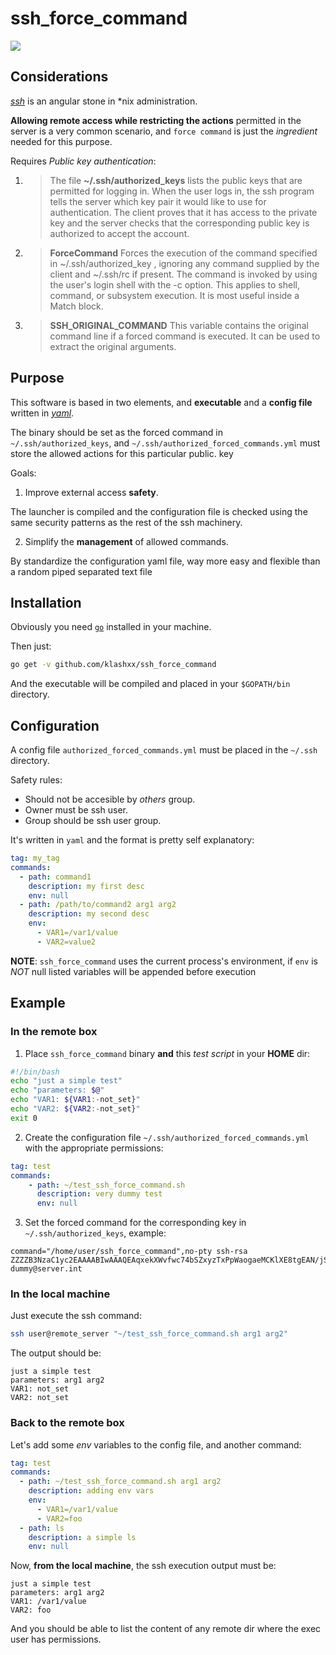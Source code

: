 # ssh_force_command

[![][license-svg]][license-url]

## Considerations

[*ssh*](https://en.wikipedia.org/wiki/Secure_Shell) is an angular stone in *nix administration.

**Allowing remote access while restricting the actions** permitted in the server is a very common scenario, and  `force command`  is just the *ingredient* needed for this purpose.

Requires _Public key authentication_:

1. > The file **~/.ssh/authorized_keys** lists the public keys that are permitted for logging in.  When the user logs in, the ssh program tells the server which key pair it would like to use for authentication.  The client proves that it has access to the private key and the server checks that the corresponding public key is authorized to accept the account.

2. > **ForceCommand** Forces the execution of the command specified in ~/.ssh/authorized_key , ignoring any command supplied by the client and ~/.ssh/rc if present. The command is invoked by using the user's login shell with the -c option. This applies to shell, command, or subsystem execution. It is most useful inside a Match block.

3. > **SSH_ORIGINAL_COMMAND**  This variable contains the original command line if a forced command is executed.  It can be used to extract the original arguments.

## Purpose

This software is based in two elements, and **executable** and a **config file** written in [*yaml*](https://en.wikipedia.org/wiki/YAML).

The binary should be set as the forced command in `~/.ssh/authorized_keys`,  and `~/.ssh/authorized_forced_commands.yml` must store the allowed actions for this particular public. key  

Goals:

1. Improve external access **safety**.

  The launcher is compiled and the configuration file is checked using the same security patterns as the rest of the ssh machinery.

2. Simplify the **management** of allowed commands.

  By standardize the configuration yaml file, way more easy and flexible than a random piped separated text file  

## Installation

Obviously you need [`go`](https://golang.org/doc/install) installed in your machine.

Then just:

```bash
go get -v github.com/klashxx/ssh_force_command
````

And the executable will be compiled and placed in your `$GOPATH/bin` directory.

## Configuration

A config file `authorized_forced_commands.yml`  must be placed in the `~/.ssh` directory.

Safety rules:

- Should not be accesible by *others* group.
- Owner must be ssh user.
- Group should be ssh user group.

It's written in `yaml` and the format is pretty self explanatory:

```yaml
tag: my_tag
commands:
  - path: command1
    description: my first desc
    env: null
  - path: /path/to/command2 arg1 arg2
    description: my second desc
    env:
      - VAR1=/var1/value
      - VAR2=value2
```

**NOTE**:  `ssh_force_command` uses the current process's environment, if  `env` is  *NOT* null listed variables will be appended before execution 

## Example

### In the remote box

1. Place `ssh_force_command` binary **and** this *test script* in your **HOME** dir:

```bash
#!/bin/bash
echo "just a simple test"
echo "parameters: $@"
echo "VAR1: ${VAR1:-not_set}"
echo "VAR2: ${VAR2:-not_set}"
exit 0
```

2. Create the configuration file `~/.ssh/authorized_forced_commands.yml` with the appropriate permissions:

```yaml
tag: test
commands:
    - path: ~/test_ssh_force_command.sh
      description: very dummy test
      env: null
```

3. Set the forced command for the corresponding key in  `~/.ssh/authorized_keys`, example:

```text
command="/home/user/ssh_force_command",no-pty ssh-rsa ZZZZB3NzaC1yc2EAAAABIwAAAQEAqxekXWvfwc74bSZxyzTxPpWaogaeMCKlXE8tgEAN/jS8+28x2h/PGzI4ij9H3aZHLayjL7PY1Uj3SETG913+NOTGONNAWORK+r9vPzyRwbJLh3dkbvYdsC0drbsqIN+3K7mGIT8U/Aw9i5oZpNZ/mpEO+dT2ymMLvLJL+sizNK7Aw10x1YWOBTEVKf6C5E/dtmWYWKyx14tpBxlh6wxiofb2hDO9i6TU/N3PKNZ/xToIDTGMpOO9mbPT6v3DRof0fIgBF3rPNaIPLUWKuwjmP4JbAiP76L93DM+Mwhc1cw7H6+oOljpTSRxmTQi20iohqVQonAhlY1w== dummy@server.int
```

### In the local machine

Just execute the ssh command:

```bash
ssh user@remote_server "~/test_ssh_force_command.sh arg1 arg2"
```

The output should be:

```text
just a simple test
parameters: arg1 arg2
VAR1: not_set
VAR2: not_set
```

### Back to the remote box

Let's add some *env* variables to the config file, and another command:

```yaml
tag: test
commands:
  - path: ~/test_ssh_force_command.sh arg1 arg2
    description: adding env vars
    env:
      - VAR1=/var1/value
      - VAR2=foo
  - path: ls
    description: a simple ls
    env: null
```

Now, **from the local machine**, the ssh execution output must be:

```text
just a simple test
parameters: arg1 arg2
VAR1: /var1/value
VAR2: foo
```

And you should be able to list the content of any remote dir where the exec user has permissions.

[license-svg]: https://img.shields.io/badge/license-MIT-blue.svg
[license-url]: https://opensource.org/licenses/MIT
